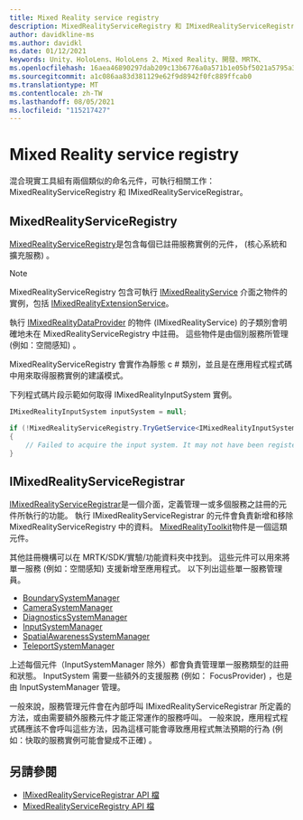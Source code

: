 ```yaml
---
title: Mixed Reality service registry
description: MixedRealityServiceRegistry 和 IMixedRealityServiceRegistrar 的檔
author: davidkline-ms
ms.author: davidkl
ms.date: 01/12/2021
keywords: Unity、HoloLens、HoloLens 2、Mixed Reality、開發、MRTK、
ms.openlocfilehash: 16aea46890297dab209c13b6776a0a571b1e05bf5021a5795a33dc88366ee9b1
ms.sourcegitcommit: a1c086aa83d381129e62f9d8942f0fc889ffcab0
ms.translationtype: MT
ms.contentlocale: zh-TW
ms.lasthandoff: 08/05/2021
ms.locfileid: "115217427"
---
```

# <a name="mixed-reality-service-registry"></a>Mixed Reality service registry

混合現實工具組有兩個類似的命名元件，可執行相關工作： MixedRealityServiceRegistry 和 IMixedRealityServiceRegistrar。

## <a name="mixedrealityserviceregistry"></a>MixedRealityServiceRegistry

[MixedRealityServiceRegistry](xref:Microsoft.MixedReality.Toolkit.MixedRealityServiceRegistry)是包含每個已註冊服務實例的元件， (核心系統和擴充服務) 。

> [!NOTE]
> MixedRealityServiceRegistry 包含可執行 [IMixedRealityService](xref:Microsoft.MixedReality.Toolkit.IMixedRealityService) 介面之物件的實例，包括 [IMixedRealityExtensionService](xref:Microsoft.MixedReality.Toolkit.IMixedRealityExtensionService)。
>
>執行 [IMixedRealityDataProvider](xref:Microsoft.MixedReality.Toolkit.IMixedRealityDataProvider) 的物件 (IMixedRealityService) 的子類別會明確地未在 MixedRealityServiceRegistry 中註冊。 這些物件是由個別服務所管理 (例如：空間感知) 。

MixedRealityServiceRegistry 會實作為靜態 c # 類別，並且是在應用程式程式碼中用來取得服務實例的建議模式。

下列程式碼片段示範如何取得 IMixedRealityInputSystem 實例。

```c#
IMixedRealityInputSystem inputSystem = null;

if (!MixedRealityServiceRegistry.TryGetService<IMixedRealityInputSystem>(out inputSystem))
{
    // Failed to acquire the input system. It may not have been registered
}
```

## <a name="imixedrealityserviceregistrar"></a>IMixedRealityServiceRegistrar

[IMixedRealityServiceRegistrar](xref:Microsoft.MixedReality.Toolkit.IMixedRealityServiceRegistrar)是一個介面，定義管理一或多個服務之註冊的元件所執行的功能。 執行 IMixedRealityServiceRegistrar 的元件會負責新增和移除 MixedRealityServiceRegistry 中的資料。 [MixedRealityToolkit](xref:Microsoft.MixedReality.Toolkit.MixedRealityToolkit)物件是一個這類元件。

其他註冊機構可以在 MRTK/SDK/實驗/功能資料夾中找到。 這些元件可以用來將單一服務 (例如：空間感知) 支援新增至應用程式。 以下列出這些單一服務管理員。

- [BoundarySystemManager](xref:Microsoft.MixedReality.Toolkit.Experimental.Boundary.BoundarySystemManager)
- [CameraSystemManager](xref:Microsoft.MixedReality.Toolkit.Experimental.CameraSystem.CameraSystemManager)
- [DiagnosticsSystemManager](xref:Microsoft.MixedReality.Toolkit.Experimental.Diagnostics.DiagnosticsSystemManager)
- [InputSystemManager](xref:Microsoft.MixedReality.Toolkit.Experimental.Input.InputSystemManager)
- [SpatialAwarenessSystemManager](xref:Microsoft.MixedReality.Toolkit.Experimental.SpatialAwareness.SpatialAwarenessSystemManager)
- [TeleportSystemManager](xref:Microsoft.MixedReality.Toolkit.Experimental.Teleport.TeleportSystemManager)

上述每個元件（InputSystemManager 除外）都會負責管理單一服務類型的註冊和狀態。 InputSystem 需要一些額外的支援服務 (例如： FocusProvider) ，也是由 InputSystemManager 管理。

一般來說，服務管理元件會在內部呼叫 IMixedRealityServiceRegistrar 所定義的方法，或由需要額外服務元件才能正常運作的服務呼叫。 一般來說，應用程式程式碼應該不會呼叫這些方法，因為這樣可能會導致應用程式無法預期的行為 (例如：快取的服務實例可能會變成不正確) 。

## <a name="see-also"></a>另請參閱

- [IMixedRealityServiceRegistrar API 檔](xref:Microsoft.MixedReality.Toolkit.IMixedRealityServiceRegistrar)
- [MixedRealityServiceRegistry API 檔](xref:Microsoft.MixedReality.Toolkit.MixedRealityServiceRegistry)
